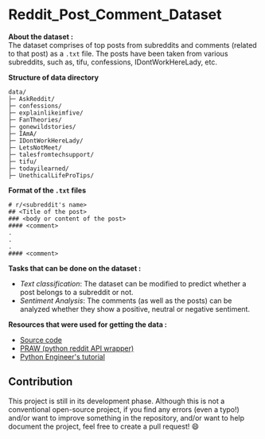 # Reddit_Post_Comment_Dataset

**About the dataset :**  
The dataset comprises of top posts from subreddits and comments (related to that post) as a `.txt` file. The posts have been taken from various subreddits, such as, tifu, confessions, IDontWorkHereLady, etc.

**Structure of data directory**

```
data/
├─ AskReddit/
├─ confessions/
├─ explainlikeimfive/
├─ FanTheories/
├─ gonewildstories/
├─ IAmA/
├─ IDontWorkHereLady/
├─ LetsNotMeet/
├─ talesfromtechsupport/
├─ tifu/
├─ todayilearned/
├─ UnethicalLifeProTips/

```

**Format of the `.txt` files**

```
# r/<subreddit's name>
## <Title of the post>
### <body or content of the post>
#### <comment>
.
.
.
#### <comment>
```

**Tasks that can be done on the dataset :**

- _Text classification_: The dataset can be modified to predict whether a post belongs to a subreddit or not.
- _Sentiment Analysis_: The comments (as well as the posts) can be analyzed whether they show a positive, neutral or negative sentiment.

**Resources that were used for getting the data :**

- [Source code](https://github.com/ishandandekar/Reddit_Post_Comment_Dataset)
- [PRAW (python reddit API wrapper)](https://github.com/praw-dev/praw)
- [Python Engineer's tutorial](https://www.youtube.com/watch?v=8VZhog5C3bU&ab_channel=PythonEngineer)

## Contribution

This project is still in its development phase.
Although this is not a conventional open-source project, if you find any errors (even a typo!) and/or want to improve something in the repository, and/or want to help document the project, feel free to create a pull request! 😄
